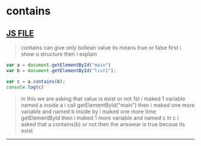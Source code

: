 # contains
[JS FILE](../JS/77-Contains-method.js)
---
> contains can give only bollean value its means true or false
first i show u structure then i explain
```javascript
var a = document.getElementById("main")
var b = document.getElementById("list1");

var c = a.contains(b);
console.log(c)
```
> in this we are asking that value is exist or not
1st i maked 1 variable named a inside a i call getElementById("main")
then i maked one more variable and named b inside by i maked one more time getElementById then i maked 1 more variable and named c 
in c i asked that a.contains(b) or not 
then the answear is true becoue its exist

---
